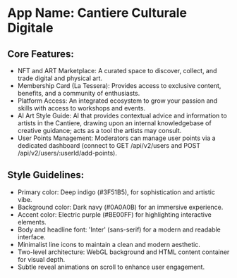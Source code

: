 # **App Name**: Cantiere Culturale Digitale

## Core Features:

- NFT and ART Marketplace: A curated space to discover, collect, and trade digital and physical art.
- Membership Card (La Tessera): Provides access to exclusive content, benefits, and a community of enthusiasts.
- Platform Access: An integrated ecosystem to grow your passion and skills with access to workshops and events.
- AI Art Style Guide: AI that provides contextual advice and information to artists in the Cantiere, drawing upon an internal knowledgebase of creative guidance; acts as a tool the artists may consult.
- User Points Management: Moderators can manage user points via a dedicated dashboard (connect to GET /api/v2/users and POST /api/v2/users/:userId/add-points).

## Style Guidelines:

- Primary color: Deep indigo (#3F51B5), for sophistication and artistic vibe.
- Background color: Dark navy (#0A0A0B) for an immersive experience.
- Accent color: Electric purple (#BE00FF) for highlighting interactive elements.
- Body and headline font: 'Inter' (sans-serif) for a modern and readable interface.
- Minimalist line icons to maintain a clean and modern aesthetic.
- Two-level architecture: WebGL background and HTML content container for visual depth.
- Subtle reveal animations on scroll to enhance user engagement.